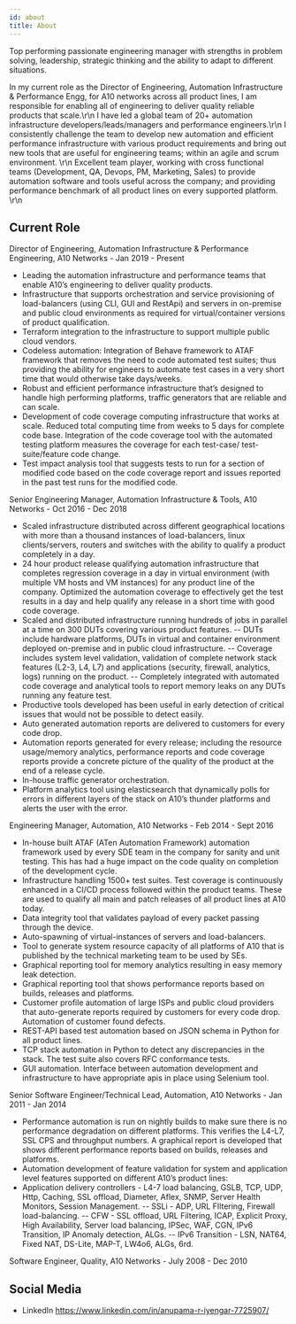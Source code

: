 ```yaml
---
id: about
title: About
---
```


Top performing passionate engineering manager with strengths in problem solving, leadership, strategic thinking and the ability to adapt to different situations.  

In my current role as the Director of Engineering, Automation Infrastructure & Performance Engg, for A10 networks across all product lines, I am responsible for enabling all of engineering to deliver quality reliable products that scale.\r\n
I have led a global team of 20+ automation infrastructure developers/leads/managers and performance engineers.\r\n
I consistently challenge the team to develop new automation and efficient performance infrastructure with various product requirements and bring out new tools that are useful for engineering teams; within an agile and scrum environment. \r\n
Excellent team player, working with cross functional teams (Development, QA, Devops, PM, Marketing, Sales) to provide automation software and tools useful across the company; and providing performance benchmark of all product lines on every supported platform. \r\n

## Current Role

Director of Engineering, Automation Infrastructure & Performance Engineering, A10 Networks - Jan 2019 - Present

- Leading the automation infrastructure and performance teams that enable A10’s engineering to deliver quality products. 
- Infrastructure that supports orchestration and service provisioning of load-balancers (using CLI, GUI and RestApi) and servers in on-premise and public cloud environments as required for virtual/container versions of product qualification.
- Terraform integration to the infrastructure to support multiple public cloud vendors.
- Codeless automation: Integration of Behave framework to ATAF framework that removes the need to code automated test suites; thus providing the ability for engineers to automate test cases in a very short time that would otherwise take days/weeks. 
- Robust and efficient performance infrastructure that’s designed to handle high performing platforms, traffic generators that are reliable and can scale. 
- Development of code coverage computing infrastructure that works at scale. Reduced total computing time from weeks to 5 days for complete code base. Integration of the code coverage tool with the automated testing platform measures the coverage for each test-case/ test-suite/feature code change. 
- Test impact analysis tool that suggests tests to run for a section of modified code based on the code coverage report and issues reported in the past test runs for the modified code.

Senior Engineering Manager, Automation Infrastructure & Tools, A10 Networks - Oct 2016 - Dec 2018

- Scaled infrastructure distributed across different geographical locations with more than a thousand instances of load-balancers, linux clients/servers, routers and switches with the ability to qualify a product completely in a day.
- 24 hour product release qualifying automation infrastructure that completes regression coverage in a day in virtual environment (with multiple VM hosts and VM instances) for any product line of the company. Optimized the automation coverage to effectively get the test results in a day and help qualify any release in a short time with good code coverage. 
- Scaled and distributed infrastructure running hundreds of jobs in parallel at a time on 300 DUTs covering various product features. 
  -- DUTs include hardware platforms, DUTs in virtual and container environment deployed on-premise and in public cloud infrastructure.
  -- Coverage includes system level validation, validation of complete network stack features (L2-3, L4, L7) and applications (security, firewall, analytics, logs) running on the product.
  -- Completely integrated with automated code coverage and analytical tools to report memory leaks on any DUTs running any feature test.
- Productive tools developed has been useful in early detection of critical issues that would not be possible to detect easily.
- Auto generated automation reports are delivered to customers for every code drop.
- Automation reports generated for every release; including the resource usage/memory analytics, performance reports and code coverage reports provide a concrete picture of the quality of the product at the end of a release cycle.
- In-house traffic generator orchestration. 
- Platform analytics tool using elasticsearch that dynamically polls for errors in different layers of the stack on A10’s thunder platforms and alerts the user with the error.

Engineering Manager, Automation, A10 Networks - Feb 2014 - Sept 2016

- In-house built ATAF (ATen Automation Framework) automation framework used by every SDE team in the company for sanity and unit testing. This has had a huge impact on the code quality on completion of the development cycle.
- Infrastructure handling 1500+ test suites. Test coverage is continuously enhanced in a CI/CD process followed within the product teams. These are used to qualify all main and patch releases of all product lines at A10 today.
- Data integrity tool that validates payload of every packet passing through the device. 
- Auto-spawning of virtual-instances of servers and load-balancers.
- Tool to generate system resource capacity of all platforms of A10 that is published by the technical marketing team to be used by SEs. 
- Graphical reporting tool for memory analytics resulting in easy memory leak detection. 
- Graphical reporting tool that shows performance reports based on builds, releases and platforms.
- Customer profile automation of large ISPs and public cloud providers that auto-generate reports required by customers for every code drop. Automation of customer found defects.
- REST-API based test automation based on JSON schema in Python for all product lines. 
- TCP stack automation in Python to detect any discrepancies in the stack. The test suite also covers RFC conformance tests.
- GUI automation. Interface between automation development and infrastructure to have appropriate apis in place using Selenium tool.


Senior Software Engineer/Technical Lead, Automation, A10 Networks - Jan 2011 - Jan 2014

- Performance automation is run on nightly builds to make sure there is no performance degradation on different platforms. This verifies the L4-L7, SSL CPS and throughput numbers. A graphical report is developed that shows different performance reports based on builds, releases and platforms.
- Automation development of feature validation for system and application level features supported on different A10’s product lines:
- Application delivery controllers - L4-7 load balancing, GSLB, TCP, UDP, Http, Caching, SSL offload, Diameter, Aflex, SNMP, Server Health Monitors, Session Management.
  -- SSLi - ADP, URL FIltering, Firewall load-balancing.
  -- CFW - SSL offload, URL Filtering, ICAP, Explicit Proxy, High Availability, Server load balancing, IPSec, WAF, CGN, IPv6 Transition, IP Anomaly detection, ALGs.
  -- IPv6 Transition - LSN, NAT64, Fixed NAT, DS-Lite, MAP-T, LW4o6, ALGs, 6rd.


Software Engineer, Quality, A10 Networks - July 2008 - Dec 2010


## Social Media

- LinkedIn
https://www.linkedin.com/in/anupama-r-iyengar-7725907/
